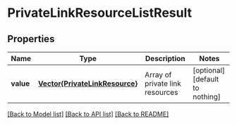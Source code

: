 # PrivateLinkResourceListResult


## Properties
Name | Type | Description | Notes
------------ | ------------- | ------------- | -------------
**value** | [**Vector{PrivateLinkResource}**](PrivateLinkResource.md) | Array of private link resources | [optional] [default to nothing]


[[Back to Model list]](../README.md#models) [[Back to API list]](../README.md#api-endpoints) [[Back to README]](../README.md)


